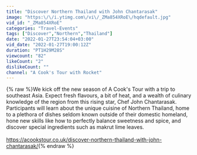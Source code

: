 ```yaml
---
title: "Discover Northern Thailand with John Chantarasak"
image: "https:\/\/i.ytimg.com\/vi\/_ZMa854XRoE\/hqdefault.jpg"
vid_id: "_ZMa854XRoE"
categories: "Travel-Events"
tags: ["Discover","Northern","Thailand"]
date: "2022-01-27T23:54:04+03:00"
vid_date: "2022-01-27T19:00:12Z"
duration: "PT1H29M28S"
viewcount: "82"
likeCount: "2"
dislikeCount: ""
channel: "A Cook's Tour with Rocket"
---
```

{% raw %}We kick off the new season of A Cook's Tour with a trip to southeast Asia. Expect fresh flavours, a bit of heat, and a wealth of culinary knowledge of the region from this rising star, Chef John Chantarasak. Participants will learn about the unique cuisine of Northern Thailand, home to a plethora of dishes seldom known outside of their domestic homeland, hone new skills like how to perfectly balance sweetness and spice, and discover special ingredients such as makrut lime leaves. <br /><br /><a rel="nofollow" target="blank" href="https://acookstour.co.uk/discover-northern-thailand-with-john-chantarasak/">https://acookstour.co.uk/discover-northern-thailand-with-john-chantarasak/</a>{% endraw %}

